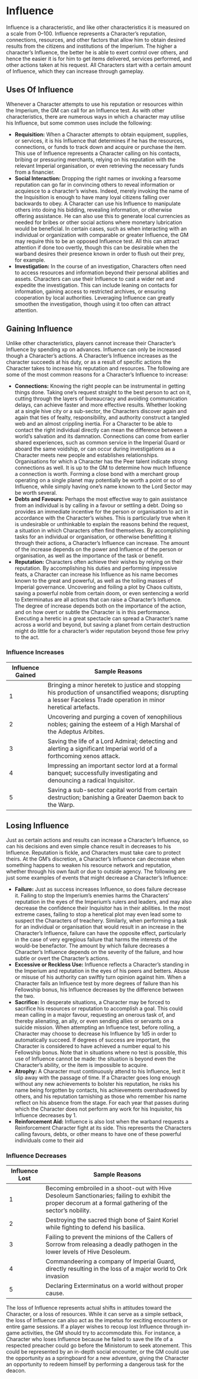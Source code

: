 # Influence

Influence is a characteristic, and like other characteristics it is measured on a scale from 0–100\. Influence represents a Character’s reputation, connections, resources, and other factors that allow him to obtain desired results from the citizens and institutions of the Imperium\. The higher a character’s Influence, the better he is able to exert control over others, and hence the easier it is for him to get items delivered, services performed, and other actions taken at his request\. All Characters start with a certain amount of Influence, which they can increase through gameplay\.

## Uses Of Influence

Whenever a Character attempts to use his reputation or resources within the Imperium, the GM can call for an Influence test\. As with other characteristics, there are numerous ways in which a character may utilise his Influence, but some common uses include the following:

- __Requisition:__ When a Character attempts to obtain equipment, supplies, or services, it is his Influence that determines if he has the resources, connections, or funds to track down and acquire or purchase the item\. This use of Influence represents a Character calling on his contacts, bribing or pressuring merchants, relying on his reputation with the relevant Imperial organisation, or even retrieving the necessary funds from a financier\. 
- __Social Interaction:__ Dropping the right names or invoking a fearsome reputation can go far in convincing others to reveal information or acquiesce to a character’s wishes\. Indeed, merely invoking the name of the Inquisition is enough to have many loyal citizens falling over backwards to obey\. A Character can use his Influence to manipulate others into doing his bidding, revealing information, or otherwise offering assistance\. He can also use this to generate local currencies as needed for bribes or other social actions where monetary lubrication would be beneficial\. In certain cases, such as when interacting with an individual or organization with comparable or greater Influence, the GM may require this to be an opposed Influence test\. All this can attract attention if done too overtly, though this can be desirable when the warband desires their presence known in order to flush out their prey, for example\.
- __Investigation:__ In the course of an investigation, Characters often need to access resources and information beyond their personal abilities and assets\. Characters can use their Influence to cast a wider net and expedite the investigation\. This can include leaning on contacts for information, gaining access to restricted archives, or ensuring cooperation by local authorities\. Leveraging Influence can greatly smoothen the investigation, though using it too often can attract attention\.

## Gaining Influence

Unlike other characteristics, players cannot increase their Character’s Influence by spending xp on advances\. Influence can only be increased though a Character’s actions\. A Character’s Influence increases as the character succeeds at his duty, or as a result of specific actions the Character takes to increase his reputation and resources\. The following are some of the most common reasons for a Character’s Influence to increase:

- __Connections:__ Knowing the right people can be instrumental in getting things done\. Taking one’s request straight to the best person to act on it, cutting through the layers of bureaucracy and avoiding communication delays, can achieve faster and more effective results\. Whether looking at a single hive city or a sub\-sector, the Characters discover again and again that ties of fealty, responsibility, and authority construct a tangled web and an almost crippling inertia\. For a Character to be able to contact the right individual directly can mean the difference between a world’s salvation and its damnation\. Connections can come from earlier shared experiences, such as common service in the Imperial Guard or aboard the same voidship, or can occur during investigations as a Character meets new people and establishes relationships\. Organisations for which a Character has the Peer talent indicate strong connections as well\. It is up to the GM to determine how much Influence a connection is worth\. Forming a close bond with a merchant group operating on a single planet may potentially be worth a point or so of Influence, while simply having one’s name known to the Lord Sector may be worth several\.
- __Debts and Favours:__ Perhaps the most effective way to gain assistance from an individual is by calling in a favour or settling a debt\. Doing so provides an immediate incentive for the person or organisation to act in accordance with the Character’s wishes\. This is particularly true when it is undesirable or unthinkable to explain the reasons behind the request, a situation in which Characters often find themselves\. By accomplishing tasks for an individual or organisation, or otherwise benefitting it through their actions, a Character’s Influence can increase\. The amount of the increase depends on the power and Influence of the person or organisation, as well as the importance of the task or benefit\.
- __Reputation:__ Characters often achieve their wishes by relying on their reputation\. By accomplishing his duties and performing impressive feats, a Character can increase his Influence as his name becomes known to the great and powerful, as well as the toiling masses of Imperial governance\. Uncovering and foiling a plot by Chaos cultists, saving a powerful noble from certain doom, or even sentencing a world to Exterminatus are all actions that can raise a Character’s Influence\. The degree of increase depends both on the importance of the action, and on how overt or subtle the Character is in this performance\. Executing a heretic in a great spectacle can spread a Character’s name across a world and beyond, but saving a planet from certain destruction might do little for a character’s wider reputation beyond those few privy to the act\.

### Influence Increases
__Influence Gained__|__Sample Reasons__
---|---
1|Bringing a minor heretek to justice and stopping his production of unsanctified weapons; disrupting a lesser Faceless Trade operation in minor heretical artefacts\.
2|Uncovering and purging a coven of xenophilious nobles; gaining the esteem of a High Marshal of the Adeptus Arbites\.
3|Saving the life of a Lord Admiral; detecting and alerting a significant Imperial world of a forthcoming xenos attack\.
4|Impressing an important sector lord at a formal banquet; successfully investigating and denouncing a radical Inquisitor\.
5|Saving a sub\-sector capital world from certain destruction; banishing a Greater Daemon back to the Warp\.

## Losing Influence

Just as certain actions and results can increase a Character’s Influence, so can his decisions and even simple chance result in decreases to his Influence\. Reputation is fickle, and Characters must take care to protect theirs\. At the GM’s discretion, a Character’s Influence can decrease when something happens to weaken his resource network and reputation, whether through his own fault or due to outside agency\. The following are just some examples of events that might decrease a Character’s Influence:

- __Failure:__ Just as success increases Influence, so does failure decrease it\. Failing to stop the Imperium’s enemies harms the Characters’ reputation in the eyes of the Imperium’s rulers and leaders, and may also decrease the confidence their Inquisitor has in their abilities\. In the most extreme cases, failing to stop a heretical plot may even lead some to suspect the Characters of treachery\. Similarly, when performing a task for an individual or organisation that would result in an increase in the Character’s Influence, failure can have the opposite effect, particularly in the case of very egregious failure that harms the interests of the would\-be benefactor\. The amount by which failure decreases a Character’s Influence depends on the severity of the failure, and how subtle or overt the Character’s actions\.
- __Excessive or Reckless Use:__ Influence reflects a Character’s standing in the Imperium and reputation in the eyes of his peers and betters\. Abuse or misuse of his authority can swiftly turn opinion against him\. When a Character fails an Influence test by more degrees of failure than his Fellowship bonus, his Influence decreases by the difference between the two\.
- __Sacrifice:__ In desperate situations, a Character may be forced to sacrifice his resources or reputation to accomplish a goal\. This could mean calling in a major favour, requesting an onerous task of, and thereby alienating, an ally, or even sending allies or servants on a suicide mission\. When attempting an Influence test, before rolling, a Character may choose to decrease his Influence by 1d5 in order to automatically succeed\. If degrees of success are important, the Character is considered to have achieved a number equal to his Fellowship bonus\. Note that in situations where no test is possible, this use of Influence cannot be made: the situation is beyond even the Character’s ability, or the item is impossible to acquire\.
- __Atrophy:__ A Character must continuously attend to his Influence, lest it slip away with the passage of time\. If a Character goes long enough without any new achievements to bolster his reputation, he risks his name being forgotten by contacts, his achievements overshadowed by others, and his reputation tarnishing as those who remember his name reflect on his absence from the stage\. For each year that passes during which the Character does not perform any work for his Inquisitor, his Influence decreases by 1\.
- __Reinforcement Aid:__ Influence is also lost when the warband requests a Reinforcement Character fight at its side\. This represents the Characters calling favours, debts, or other means to have one of these powerful individuals come to their aid

### Influence Decreases

__Influence Lost__|__Sample Reasons__
---|---
1|Becoming embroiled in a shoot\-out with Hive Desoleum Sanctionaries; failing to exhibit the proper decorum at a formal gathering of the sector’s nobility\.
2|Destroying the sacred thigh bone of Saint Koriel while fighting to defend his basilica\.
3|Failing to prevent the minions of the Callers of Sorrow from releasing a deadly pathogen in the lower levels of Hive Desoleum\.
4|Commandeering a company of Imperial Guard, directly resulting in the loss of a major world to Ork invasion
5|Declaring Exterminatus on a world without proper cause\.

The loss of Influence represents actual shifts in attitudes toward the Character, or a loss of resources\. While it can serve as a simple setback, the loss of Influence can also act as the impetus for exciting encounters or entire game sessions\. If a player wishes to recoup lost Influence through in\-game activities, the GM should try to accommodate this\. For instance, a Character who loses Influence because he failed to save the life of a respected preacher could go before the Ministorum to seek atonement\. This could be represented by an in-depth social encounter, or the GM could use the opportunity as a springboard for a new adventure, giving the Character an opportunity to redeem himself by performing a dangerous task for the deacon.
